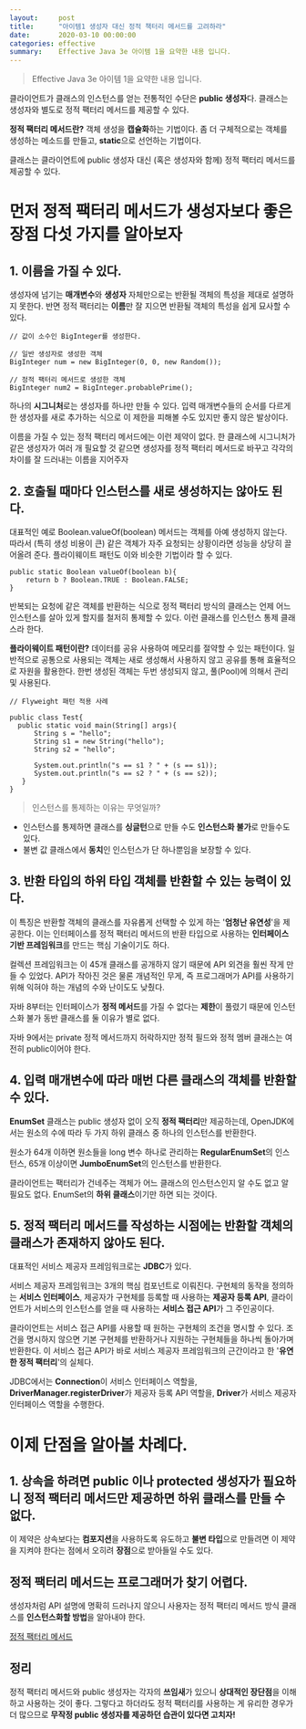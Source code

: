 ```yaml
---
layout:     post
title:      "아이템1 생성자 대신 정적 책터리 메서드를 고려하라"
date:       2020-03-10 00:00:00
categories: effective
summary:    Effective Java 3e 아이템 1을 요약한 내용 입니다.
---
```


> Effective Java 3e 아이템 1을 요약한 내용 입니다.

클라이언트가 클래스의 인스턴스를 얻는 전통적인 수단은 **public 생성자**다. 클래스는 생성자와 별도로 정적 팩터리 메서드를 제공할 수 있다. 

**정적 팩터리 메서드란?**
객체 생성을 **캡슐화**하는 기법이다.
좀 더 구체적으로는 객체를 생성하는 메소드를 만들고, **static**으로 선언하는 기법이다.

클래스는 클라이언트에 public 생성자 대신 (혹은 생성자와 함께) 정적 팩터리 메서드를 제공할 수 있다. 

# 먼저 정적 팩터리 메서드가 생성자보다 좋은 장점 다섯 가지를 알아보자

## 1. 이름을 가질 수 있다.

생성자에 넘기는 **매개변수**와 **생성자** 자체만으로는 반환될 객체의 특성을 제대로 설명하지 못한다. 반면 정적 팩터리는 **이름**만 잘 지으면 반환될 객체의 특성을 쉽게 묘사할 수 있다. 

    // 값이 소수인 BigInteger를 생성한다. 
    
    // 일반 생성자로 생성한 객체
    BigInteger num = new BigInteger(0, 0, new Random()); 
    
    // 정적 팩터리 메서드로 생성한 객체
    BigInteger num2 = BigInteger.probablePrime(); 

하나의 **시그니처**로는 생성자를 하나만 만들 수 있다. 입력 매개변수들의 순서를 다르게 한 생성자를 새로 추가하는 식으로 이 제한을 피해볼 수도 있지만 좋지 않은 발상이다. 

이름을 가질 수 있는 정적 팩터리 메서드에는 이런 제약이 없다. 한 클래스에 시그니처가 같은 생성자가 여러 개 필요할 것 같으면 생성자를 정적 팩터리 메서드로 바꾸고 각각의 차이를 잘 드러내는 이름을 지어주자

## 2. 호출될 때마다 인스턴스를 새로 생성하지는 않아도 된다.

대표적인 예로 Boolean.valueOf(boolean) 메서드는 객체를 아예 생성하지 않는다. 따라서 (특히 생성 비용이 큰) 같은 객체가 자주 요청되는 상황이라면 성능을 상당히 끌어올려 준다. 플라이웨이트 패턴도 이와 비슷한 기법이라 할 수 있다. 

    public static Boolean valueOf(boolean b){
        return b ? Boolean.TRUE : Boolean.FALSE;
    }

반복되는 요청에 같은 객체를 반환하는 식으로 정적 팩터리 방식의 클래스는 언제 어느 인스턴스를 살아 있게 할지를 철저히 통제할 수 있다. 이런 클래스를 인스턴스 통제 클래스라 한다. 

**플라이웨이트 패턴이란?**
데이터를 공유 사용하여 메모리를 절약할 수 있는 패턴이다. 
일반적으로 공통으로 사용되는 객체는 새로 생성해서 사용하지 않고 공유를 통해 효율적으로 자원을 활용한다. 
한번 생성된 객체는 두번 생성되지 않고, 풀(Pool)에 의해서 관리 및 사용된다. 

    // Flyweight 패턴 적용 사례
    
    public class Test{
      public static void main(String[] args){
          String s = "hello";
          String s1 = new String("hello");
          String s2 = "hello";
     
          System.out.println("s == s1 ? " + (s == s1));
          System.out.println("s == s2 ? " + (s == s2));
       }
    }

> 인스턴스를 통제하는 이유는 무엇일까?

- 인스턴스를 통제하면 클래스를 **싱글턴**으로 만들 수도 **인스턴스화 불가**로 만들수도 있다.
- 불변 값 클래스에서 **동치**인 인스턴스가 단 하나뿐임을 보장할 수 있다.

## 3. 반환 타입의 하위 타입 객체를 반환할 수 있는 능력이 있다.

이 특징은 반환할 객체의 클래스를 자유롭게 선택할 수 있게 하는 '**엄청난 유연성**'을 제공한다.  이는 인터페이스를 정적 팩터리 메서드의 반환 타입으로 사용하는 **인터페이스 기반 프레임워크**를 만드는 핵심 기술이기도 하다. 

컬렉션 프레임워크는 이 45개 클래스를 공개하지 않기 때문에 API 외견을 훨씬 작게 만들 수 있었다. API가 작아진 것은 물론 개념적인 무게, 즉 프로그래머가 API를 사용하기 위해 익혀야 하는 개념의 수와 난이도도 낮췄다. 

자바 8부터는 인터페이스가 **정적 메서드**를 가질 수 없다는 **제한**이 풀렸기 때문에 인스턴스화 불가 동반 클래스를 둘 이유가 별로 없다. 

자바 9에서는 private 정적 메서드까지 허락하지만 정적 필드와 정적 멤버 클래스는 여전히 public이어야 한다. 

## 4. 입력 매개변수에 따라 매번 다른 클래스의 객체를 반환할 수 있다.

**EnumSet** 클래스는 public 생성자 없이 오직 **정적 팩터리**만 제공하는데, OpenJDK에서는 원소의 수에 따라 두 가지 하위 클래스 중 하나의 인스턴스를 반환한다. 

원소가 64개 이하면 원소들을 long 변수 하나로 관리하는 **RegularEnumSet**의 인스턴스, 65개 이상이면 **JumboEnumSet**의 인스턴스를 반환한다. 

클라이언트는 팩터리가 건네주는 객체가 어느 클래스의 인스턴스인지 알 수도 없고 알 필요도 없다. EnumSet의 **하위 클래스**이기만 하면 되는 것이다. 

## 5. 정적 팩터리 메서드를 작성하는 시점에는 반환할 객체의 클래스가 존재하지 않아도 된다.

대표적인 서비스 제공자 프레임워크로는 **JDBC**가 있다. 

서비스 제공자 프레임워크는 3개의 핵심 컴포넌트로 이뤄진다. 구현체의 동작을 정의하는 **서비스 인터페이스**, 제공자가 구현체를 등록할 때 사용하는 **제공자 등록 API**, 클라이언트가 서비스의 인스턴스를 얻을 때 사용하는 **서비스 접근 API**가 그 주인공이다. 

클라이언트는 서비스 접근 API를 사용할 때 원하는 구현체의 조건을 명시할 수 있다. 조건을 명시하지 않으면 기본 구현체를 반환하거나 지원하는 구현체들을 하나씩 돌아가며 반환한다. 이 서비스 접근 API가 바로 서비스 제공자 프레임워크의 근간이라고 한 '**유연한 정적 팩터리**'의 실체다. 

JDBC에서는 **Connection**이 서비스 인터페이스 역할을, **DriverManager.registerDriver**가 제공자 등록 API 역할을, **Driver**가 서비스 제공자 인터페이스 역할을 수행한다. 

# 이제 단점을 알아볼 차례다.

## 1. 상속을 하려면 public 이나 protected 생성자가 필요하니 정적 팩터리 메서드만 제공하면 하위 클래스를 만들 수 없다.

이 제약은 상속보다는 **컴포지션**을 사용하도록 유도하고 **불변 타입**으로 만들려면 이 제약을 지켜야 한다는 점에서 오히려 **장점**으로 받아들일 수도 있다. 

## 정적 팩터리 메서드는 프로그래머가 찾기 어렵다.

생성자처럼 API 설명에 명확히 드러나지 않으니 사용자는 정적 팩터리 메서드 방식 클래스를 **인스턴스화할 방법**을 알아내야 한다. 

[정적 팩터리 메서드](https://www.notion.so/2fe7e1dc7efb4bce8e489ebf8f2c08d5)

## 정리

정적 팩터리 메서드와 public 생성자는 각자의 **쓰임새**가 있으니 **상대적인 장단점**을 이해하고 사용하는 것이 좋다. 그렇다고 하더라도 정적 팩터리를 사용하는 게 유리한 경우가 더 많으므로 **무작정 public 생성자를 제공하던 습관이 있다면 고치자!**
